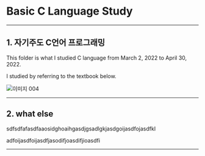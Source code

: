 Basic C Language Study
=============
* * *

## 1. 자기주도 C언어 프로그래밍

This folder is what I studied C language from March 2, 2022 to April 30, 2022.

I studied by referring to the textbook below.

![이미지 004](https://user-images.githubusercontent.com/100884679/166404422-f17db49a-3094-4b33-a253-d354e48e2416.png)


* * *

## 2. what else

sdfsdfafasdfaaosidghoaihgasdjgsadlgkjasdgoijasdfojasdfkl

adfoijasdfoijasdfjasodifjoasdifjioasdfi



* * *
